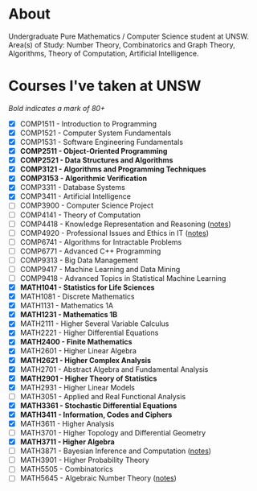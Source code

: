 # About

Undergraduate Pure Mathematics / Computer Science student at UNSW. <br />
Area(s) of Study: Number Theory, Combinatorics and Graph Theory, Algorithms, Theory of Computation, Artificial Intelligence.

# Courses I've taken at UNSW
_Bold indicates a mark of 80+_
- [x] COMP1511 - Introduction to Programming
- [x] COMP1521 - Computer System Fundamentals
- [x] COMP1531 - Software Engineering Fundamentals
- [x] **COMP2511 - Object-Oriented Programming**
- [x] **COMP2521 - Data Structures and Algorithms**
- [x] **COMP3121 - Algorithms and Programming Techniques**
- [x] **COMP3153 - Algorithmic Verification**
- [x] COMP3311 - Database Systems
- [x] COMP3411 - Artificial Intelligence
- [ ] COMP3900 - Computer Science Project
- [ ] COMP4141 - Theory of Computation
- [ ] COMP4418 - Knowledge Representation and Reasoning ([notes](Course%20notes/COMP4418))
- [ ] COMP4920 - Professional Issues and Ethics in IT ([notes](Course%20notes/COMP4920))
- [ ] COMP6741 - Algorithms for Intractable Problems
- [ ] COMP6771 - Advanced C++ Programming
- [ ] COMP9313 - Big Data Management
- [ ] COMP9417 - Machine Learning and Data Mining
- [ ] COMP9418 - Advanced Topics in Statistical Machine Learning
- [x] **MATH1041 - Statistics for Life Sciences**
- [x] MATH1081 - Discrete Mathematics
- [x] MATH1131 - Mathematics 1A
- [x] **MATH1231 - Mathematics 1B**
- [x] MATH2111 - Higher Several Variable Calculus
- [x] MATH2221 - Higher Differential Equations
- [x] **MATH2400 - Finite Mathematics**
- [x] MATH2601 - Higher Linear Algebra
- [x] **MATH2621 - Higher Complex Analysis**
- [x] MATH2701 - Abstract Algebra and Fundamental Analysis
- [x] **MATH2901 - Higher Theory of Statistics**
- [x] MATH2931 - Higher Linear Models
- [ ] MATH3051 - Applied and Real Functional Analysis
- [x] **MATH3361 - Stochastic Differential Equations**
- [x] **MATH3411 - Information, Codes and Ciphers**
- [x] MATH3611 - Higher Analysis
- [ ] MATH3701 - Higher Topology and Differential Geometry
- [x] **MATH3711 - Higher Algebra**
- [ ] MATH3871 - Bayesian Inference and Computation ([notes](Course%20notes/MATH3871))
- [ ] MATH3901 - Higher Probability Theory
- [ ] MATH5505 - Combinatorics
- [ ] MATH5645 - Algebraic Number Theory ([notes](Course%20notes/MATH5645))

